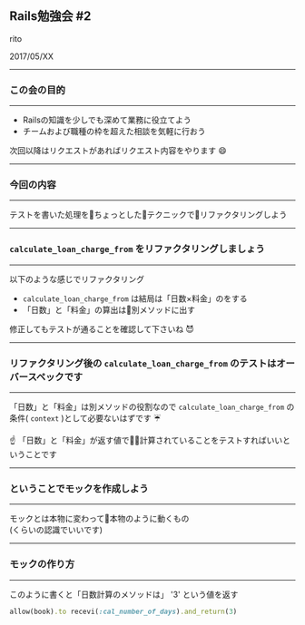 ## Rails勉強会 #2

rito

2017/05/XX

---

### この会の目的
- - -
- Railsの知識を少しでも深めて業務に役立てよう
- チームおよび職種の枠を超えた相談を気軽に行おう

次回以降はリクエストがあればリクエスト内容をやります :smile:

---

### 今回の内容
- - -
テストを書いた処理をちょっとしたテクニックでリファクタリングしよう

---
### `calculate_loan_charge_from` をリファクタリングしましょう
- - -
以下のような感じでリファクタリング
- `calculate_loan_charge_from` は結局は「日数×料金」のをする
- 「日数」と「料金」の算出は別メソッドに出す

修正してもテストが通ることを確認して下さいね :smiling_imp:

---
### リファクタリング後の `calculate_loan_charge_from` のテストはオーバースペックです
- - -
「日数」と「料金」は別メソッドの役割なので `calculate_loan_charge_from` の条件( `context` )として必要ないはずです :umbrella:

 :point_up: 「日数」と「料金」が返す値で計算されていることをテストすればいいということです

---
### ということでモックを作成しよう
- - -
モックとは本物に変わって本物のように動くもの  
(くらいの認識でいいです)

---
### モックの作り方
- - -
このように書くと「日数計算のメソッドは」 '3' という値を返す
```ruby
allow(book).to recevi(:cal_number_of_days).and_return(3)
```
